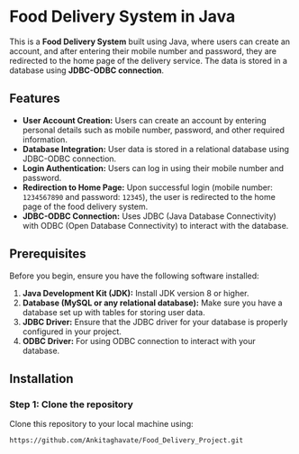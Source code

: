 # **Food Delivery System in Java**

This is a **Food Delivery System** built using Java, where users can create an account, and after entering their mobile number and password, they are redirected to the home page of the delivery service. The data is stored in a database using **JDBC-ODBC connection**.

## **Features**
- **User Account Creation:** Users can create an account by entering personal details such as mobile number, password, and other required information.
- **Database Integration:** User data is stored in a relational database using JDBC-ODBC connection.
- **Login Authentication:** Users can log in using their mobile number and password.
- **Redirection to Home Page:** Upon successful login (mobile number: `1234567890` and password: `12345`), the user is redirected to the home page of the food delivery system.
- **JDBC-ODBC Connection:** Uses JDBC (Java Database Connectivity) with ODBC (Open Database Connectivity) to interact with the database.

## **Prerequisites**

Before you begin, ensure you have the following software installed:

1. **Java Development Kit (JDK):** Install JDK version 8 or higher.
2. **Database (MySQL or any relational database):** Make sure you have a database set up with tables for storing user data.
3. **JDBC Driver:** Ensure that the JDBC driver for your database is properly configured in your project.
4. **ODBC Driver:** For using ODBC connection to interact with your database.

## **Installation**

### **Step 1: Clone the repository**
Clone this repository to your local machine using:

```bash
https://github.com/Ankitaghavate/Food_Delivery_Project.git

